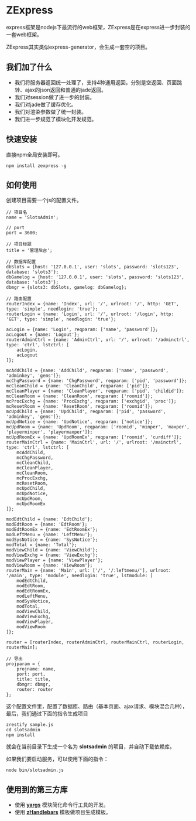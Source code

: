# ZExpress
express框架是nodejs下最流行的web框架，ZExpress是在express进一步封装的一套web框架。

ZExpress其实类似express-generator，会生成一套空的项目。

我们加了什么
---
* 我们将服务器返回统一处理了，支持4种通用返回，分别是空返回、页面跳转、ajax的json返回和普通的jade返回。
* 我们对session做了进一步的封装。
* 我们对jade做了缓存优化。
* 我们对渲染参数做了统一封装。
* 我们进一步规范了模块化开发规范。

快速安装
---
直接npm全局安装即可。

```
npm install zexpress -g
```

如何使用
---
创建项目需要一个js的配置文件。

```
// 项目名
name = 'SlotsAdmin';

// port
port = 3600;

// 项目标题
title = '管理后台';

// 数据库配置
dbSlots = {host: '127.0.0.1', user: 'slots', password: 'slots123', database: 'slots3'};
dbGamelog = {host: '127.0.0.1', user: 'slots', password: 'slots123', database: 'slots3'};
dbmgr = {slots3: dbSlots, gamelog: dbGamelog};

// 路由配置
routerIndex = {name: 'Index', url: '/', urlroot: '/', http: 'GET', type: 'simple', needlogin: 'true'};
routerLogin = {name: 'Login', url: '/', urlroot: '/login', http: 'GET', type: 'simple', needlogin: 'true'};

acLogin = {name: 'Login', reqparam: ['name', 'password']};
acLogout = {name: 'Logout'};
routerAdminCtrl = {name: 'AdminCtrl', url: '/', urlroot: '/adminctrl', type: 'ctrl', lstctrl: [
    acLogin,
    acLogout
]};

mcAddChild = {name: 'AddChild', reqparam: ['name', 'password', 'adminkey', 'gems']};
mcChgPassword = {name: 'ChgPassword', reqparam: ['pid', 'password']};
mcCleanChild = {name: 'CleanChild', reqparam: ['pid']};
mcCleanPlayer = {name: 'CleanPlayer', reqparam: ['pid', 'childid']};
mcCleanRoom = {name: 'CleanRoom', reqparam: ['roomid']};
mcProcExchg = {name: 'ProcExchg', reqparam: ['exchgid', 'proc']};
mcResetRoom = {name: 'ResetRoom', reqparam: ['roomid']};
mcUpdChild = {name: 'UpdChild', reqparam: ['pid', 'password', 'adminkey', 'gems']};
mcUpdNotice = {name: 'UpdNotice', reqparam: ['notice']};
mcUpdRoom = {name: 'UpdRoom', reqparam: ['roomid', 'minper', 'maxper', 'playerminper', 'playermaxper']};
mcUpdRoomEx = {name: 'UpdRoomEx', reqparam: ['roomid', 'curdiff']};
routerMainCtrl = {name: 'MainCtrl', url: '/', urlroot: '/mainctrl', type: 'ctrl', lstctrl: [
    mcAddChild,
    mcChgPassword,
    mcCleanChild,
    mcCleanPlayer,
    mcCleanRoom,
    mcProcExchg,
    mcResetRoom,
    mcUpdChild,
    mcUpdNotice,
    mcUpdRoom,
    mcUpdRoomEx
]};

modEdtChild = {name: 'EdtChild'};
modEdtRoom = {name: 'EdtRoom'};
modEdtRoomEx = {name: 'EdtRoomEx'};
modLeftMenu = {name: 'LeftMenu'};
modSysNotice = {name: 'SysNotice'};
modTotal = {name: 'Total'};
modViewChild = {name: 'ViewChild'};
modViewExchg = {name: 'ViewExchg'};
modViewPlayer = {name: 'ViewPlayer'};
modViewRoom = {name: 'ViewRoom'};
routerMain = {name: 'Main', url: ['/', '/:leftmenu/'], urlroot: '/main', type: 'module', needlogin: 'true', lstmodule: [
    modEdtChild,
    modEdtRoom,
    modEdtRoomEx,
    modLeftMenu,
    modSysNotice,
    modTotal,
    modViewChild,
    modViewExchg,
    modViewPlayer,
    modViewRoom
]};

router = [routerIndex, routerAdminCtrl, routerMainCtrl, routerLogin, routerMain];

// 导出
projparam = {
    projname: name,
    port: port,
    title: title,
    dbmgr: dbmgr,
    router: router
};
```

这个配置文件里，配置了数据库、路由（基本页面、ajax请求、模块混合几种），最后，我们通过下面的指令生成项目

```
zrestify sample.js
cd slotsadmin
npm install
```

就会在当前目录下生成一个名为 **slotsadmin** 的项目，并自动下载依赖库。

如果我们要启动服务，可以使用下面的指令：

```
node bin/slotsadmin.js
```


使用到的第三方库
---

* 使用 **[yargs](https://github.com/bcoe/yargs)** 模块简化命令行工具的开发。
* 使用 **[zHandlebars](https://github.com/zhs007/zhandlebars)** 模板做项目生成模板。